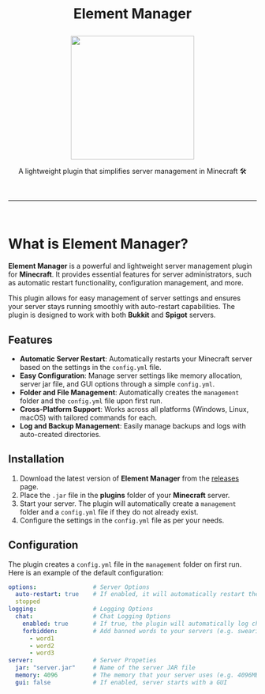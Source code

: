 # <p align="center">Element Manager</p>
<p align="center">
<img src="https://cdn.modrinth.com/data/z2AiNsm2/images/cf16b1677aa8cf9a190cc316cd11064fdf9f1dfd.png" width="250" height="250">
</p>

<p align="center">A lightweight plugin that simplifies server management in Minecraft 🛠️</p>
<br>

---

<br>

# What is Element Manager?
**Element Manager** is a powerful and lightweight server management plugin for **Minecraft**. It provides essential features for server administrators, such as automatic restart functionality, configuration management, and more.

This plugin allows for easy management of server settings and ensures your server stays running smoothly with auto-restart capabilities. The plugin is designed to work with both **Bukkit** and **Spigot** servers.

## Features

- **Automatic Server Restart**: Automatically restarts your Minecraft server based on the settings in the `config.yml` file.
- **Easy Configuration**: Manage server settings like memory allocation, server jar file, and GUI options through a simple `config.yml`.
- **Folder and File Management**: Automatically creates the `management` folder and the `config.yml` file upon first run.
- **Cross-Platform Support**: Works across all platforms (Windows, Linux, macOS) with tailored commands for each.
- **Log and Backup Management**: Easily manage backups and logs with auto-created directories.

## Installation

1. Download the latest version of **Element Manager** from the [releases](https://github.com/yourusername/ElementManager/releases) page.
2. Place the `.jar` file in the **plugins** folder of your **Minecraft** server.
3. Start your server. The plugin will automatically create a `management` folder and a `config.yml` file if they do not already exist.
4. Configure the settings in the `config.yml` file as per your needs.

## Configuration

The plugin creates a `config.yml` file in the `management` folder on first run. Here is an example of the default configuration:

```yaml
options:                # Server Options
  auto-restart: true    # If enabled, it will automatically restart the server after it is
  stopped
logging:                # Logging Options
  chat:                 # Chat Logging Options
    enabled: true       # If true, the plugin will automatically log chat messages sent by the player
    forbidden:          # Add banned words to your servers (e.g. swearing, bad words). You canf find out which players wrote these messages by examining the logs.
      - word1
      - word2
      - word3
server:                 # Server Propeties
  jar: "server.jar"     # Name of the server JAR file
  memory: 4096          # The memory that your server uses (e.g. 4096MB = 4GB)
  gui: false            # If enabled, server starts with a GUI
```